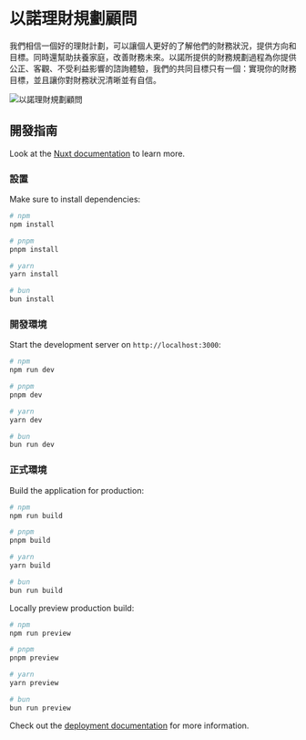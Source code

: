 # 以諾理財規劃顧問

我們相信一個好的理財計劃，可以讓個人更好的了解他們的財務狀況，提供方向和目標。同時還幫助扶養家庭，改善財務未來。以諾所提供的財務規劃過程為你提供公正、客觀、不受利益影響的諮詢體驗，我們的共同目標只有一個：實現你的財務目標，並且讓你對財務狀況清晰並有自信。

![以諾理財規劃顧問](https://storage.googleapis.com/enoch-259ad_public/%E4%BB%A5%E8%AB%BE%E4%B8%80%E9%A0%81DM_830px.webp "以諾理財規劃顧問")

## 開發指南

Look at the [Nuxt documentation](https://nuxt.com/docs/getting-started/introduction) to learn more.

### 設置

Make sure to install dependencies:

```bash
# npm
npm install

# pnpm
pnpm install

# yarn
yarn install

# bun
bun install
```

### 開發環境

Start the development server on `http://localhost:3000`:

```bash
# npm
npm run dev

# pnpm
pnpm dev

# yarn
yarn dev

# bun
bun run dev
```

### 正式環境

Build the application for production:

```bash
# npm
npm run build

# pnpm
pnpm build

# yarn
yarn build

# bun
bun run build
```

Locally preview production build:

```bash
# npm
npm run preview

# pnpm
pnpm preview

# yarn
yarn preview

# bun
bun run preview
```

Check out the [deployment documentation](https://nuxt.com/docs/getting-started/deployment) for more information.
